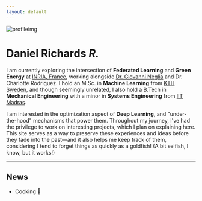 ```yaml
---
layout: default
---
```

![profileimg](/assets/profile.jpg)
# Daniel Richards ***R.***

I am currently exploring the intersection of **Federated Learning** and **Green Energy** at [INRIA, France](https://www.inria.fr/fr/centre-inria-universite-cote-azur), working alongside [Dr. Giovanni Neglia](http://www-sop.inria.fr/members/Giovanni.Neglia/) and Dr. Charlotte Rodriguez. I hold an M.Sc. in **Machine Learning** from [KTH Sweden](https://www.kth.se/), and though seemingly unrelated, I also hold a B.Tech in **Mechanical Engineering** with a minor in **Systems Engineering** from [IIT Madras](https://www.iitm.ac.in/).

I am interested in the optimization aspect of **Deep Learning**, and "under-the-hood" mechanisms that power them. Throughout my journey, I've had the privilege to work on interesting projects, which I plan on explaining here. This site serves as a way to preserve these experiences and ideas before they fade into the past—and it also helps me keep track of them, considering I tend to forget things as quickly as a goldfish! (A bit selfish, I know, but it works!)

---

## News

- Cooking 🍳



